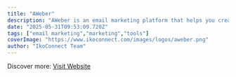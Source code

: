 ```yaml
---
title: "AWeber"
description: "AWeber is an email marketing platform that helps you create and send professional email campaigns."
date: "2025-05-31T09:53:09.720Z"
tags: ["email marketing","marketing","tools"]
coverImage: "https://www.ikoconnect.com/images/logos/aweber.png"
author: "IkoConnect Team"
---
```


Discover more: [Visit Website](https://www.aweber.com/)
